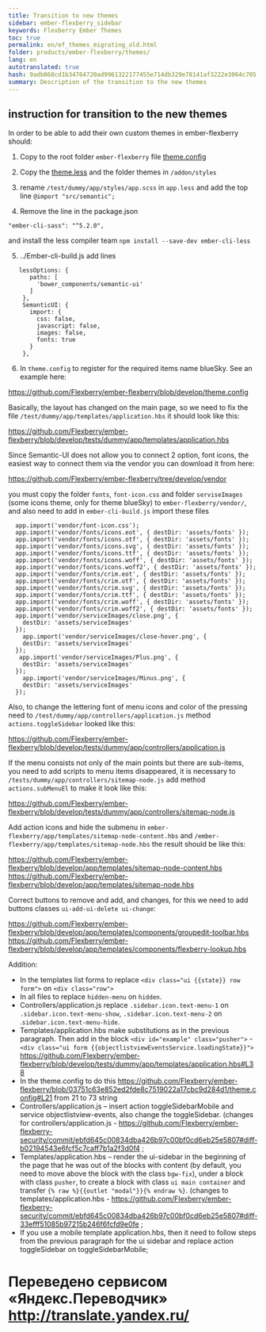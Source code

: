 ```yaml
--- 
title: Transition to new themes 
sidebar: ember-flexberry_sidebar 
keywords: Flexberry Ember Themes 
toc: true 
permalink: en/ef_themes_migrating_old.html 
folder: products/ember-flexberry/themes/ 
lang: en 
autotranslated: true 
hash: 9adb068cd1b34764720ad9961322177455e714db329e78141af3222e3064c705 
summary: Description of the transition to the new themes 
--- 
```


## instruction for transition to the new themes 

In order to be able to add their own custom themes in ember-flexberry should: 

1. Copy to the root folder `ember-flexberry` file [theme.config](https://github.com/Flexberry/ember-flexberry/blob/develop/theme.config) 
2. Copy the [theme.less](https://github.com/Flexberry/ember-flexberry/blob/develop/addon/styles/theme.less) and the folder themes in `/addon/styles` 
3. rename `/test/dummy/app/styles/app.scss` in `app.less` and add the top line `@import "src/semantic";` 

4. Remove the line in the package.json 

`"ember-cli-sass": "^5.2.0",` 

and install the less compiler team `npm install --save-dev ember-cli-less` 

5. ../Ember-cli-build.js add lines 

```
   lessOptions: {  
      paths: [  
        'bower_components/semantic-ui'  
      ]  
    },  
    SemanticUI: {  
      import: {  
        css: false,  
        javascript: false,  
        images: false,  
        fonts: true  
      }  
    },  
``` 

6. In `theme.config` to register for the required items name blueSky. See an example here: 

<https://github.com/Flexberry/ember-flexberry/blob/develop/theme.config> 

Basically, the layout has changed on the main page, so we need to fix the file `/test/dummy/app/templates/application.hbs` 
it should look like this: 

<https://github.com/Flexberry/ember-flexberry/blob/develop/tests/dummy/app/templates/application.hbs> 

Since Semantic-UI does not allow you to connect 2 option, font icons, the easiest way to connect them via the vendor 
you can download it from here: 

<https://github.com/Flexberry/ember-flexberry/tree/develop/vendor> 

you must copy the folder `fonts`, `font-icon.css` and folder `serviseImages` (some icons theme, only for theme blueSky) to `ember-flexberry/vendor/`, and also need to add in `ember-cli-build.js` import these files 

```
  app.import('vendor/font-icon.css');  
  app.import('vendor/fonts/icons.eot', { destDir: 'assets/fonts' });  
  app.import('vendor/fonts/icons.otf', { destDir: 'assets/fonts' });  
  app.import('vendor/fonts/icons.svg', { destDir: 'assets/fonts' });    
  app.import('vendor/fonts/icons.ttf', { destDir: 'assets/fonts' });    
  app.import('vendor/fonts/icons.woff', { destDir: 'assets/fonts' });   
  app.import('vendor/fonts/icons.woff2', { destDir: 'assets/fonts' });   
  app.import('vendor/fonts/crim.eot', { destDir: 'assets/fonts' });     
  app.import('vendor/fonts/crim.otf', { destDir: 'assets/fonts' });     
  app.import('vendor/fonts/crim.svg', { destDir: 'assets/fonts' });   
  app.import('vendor/fonts/crim.ttf', { destDir: 'assets/fonts' });    
  app.import('vendor/fonts/crim.woff', { destDir: 'assets/fonts' });   
  app.import('vendor/fonts/crim.woff2', { destDir: 'assets/fonts' });  
  app.import('vendor/serviceImages/close.png', {   
    destDir: 'assets/serviceImages'   
  });  
    app.import('vendor/serviceImages/close-hover.png', {   
    destDir: 'assets/serviceImages'   
  });  
   app.import('vendor/serviceImages/Plus.png', {   
    destDir: 'assets/serviceImages'   
  });  
    app.import('vendor/serviceImages/Minus.png', {   
    destDir: 'assets/serviceImages'   
  });
``` 

Also, to change the lettering font of menu icons and color of the pressing need to `/test/dummy/app/controllers/application.js` method `actions.toggleSidebar` looked like this: 

<https://github.com/Flexberry/ember-flexberry/blob/develop/tests/dummy/app/controllers/application.js> 

If the menu consists not only of the main points but there are sub-items, you need to add scripts to menu items disappeared, it is necessary to `/tests/dummy/app/controllers/sitemap-node.js` add method `actions.subMenuEl` to make it look like this: 

<https://github.com/Flexberry/ember-flexberry/blob/develop/tests/dummy/app/controllers/sitemap-node.js> 

Add action icons and hide the submenu in `ember-flexberry/app/templates/sitemap-node-content.hbs` and `/ember-flexberry/app/templates/sitemap-node.hbs` the result should be like this: 

<https://github.com/Flexberry/ember-flexberry/blob/develop/app/templates/sitemap-node-content.hbs> 
<https://github.com/Flexberry/ember-flexberry/blob/develop/app/templates/sitemap-node.hbs> 

Correct buttons to remove and add, and changes, for this we need to add buttons classes `ui-add-ui-delete ui-change`: 

<https://github.com/Flexberry/ember-flexberry/blob/develop/app/templates/components/groupedit-toolbar.hbs> 
<https://github.com/Flexberry/ember-flexberry/blob/develop/app/templates/components/flexberry-lookup.hbs> 

Addition: 

* In the templates list forms to replace `<div class="ui {{state}} row form">` on `<div class="row">` 
* In all files to replace `hidden-menu` on `hidden`. 
* Controllers/application.js replace `.sidebar.icon.text-menu-1` on `.sidebar.icon.text-menu-show`, `.sidebar.icon.text-menu-2` on .`sidebar.icon.text-menu-hide`. 
* Templates/application.hbs make substitutions as in the previous paragraph. Then add in the block `<div id="example" class="pusher">` - `<div class="ui form {{objectlistviewEventsService.loadingState}}">` <https://github.com/Flexberry/ember-flexberry/blob/develop/tests/dummy/app/templates/application.hbs#L38> 
* In the theme.config to do this <https://github.com/Flexberry/ember-flexberry/blob/03751c63e852ed2fde8c7519022a17cbc9d284d1/theme.config#L21> from 21 to 73 string 
* Controllers/application.js – insert action toggleSidebarMobile and service objectlistview-events, also change the toggleSidebar. (changes for controllers/application.js - <https://github.com/Flexberry/ember-flexberry-security/commit/ebfd645c00834dba426b97c00bf0cd6eb25e5807#diff-b02194543e6fcf5c7caff7b1a2f3d0f4> ; 
* Templates/application.hbs – render the ui-sidebar in the beginning of the page that he was out of the blocks with content (by default, you need to move above the block with the class `bgw-fix`), under a block with class `pusher`, to create a block with class `ui main container` and transfer `{% raw %}{{outlet "modal"}}{% endraw %}`. (changes to templates/application.hbs - <https://github.com/Flexberry/ember-flexberry-security/commit/ebfd645c00834dba426b97c00bf0cd6eb25e5807#diff-33efff51085b97215b246f6fcfd9e0fe> ; 
* If you use a mobile template application.hbs, then it need to follow steps from the previous paragraph for the ui sidebar and replace action toggleSidebar on toggleSidebarMobile; 



 # Переведено сервисом «Яндекс.Переводчик» http://translate.yandex.ru/